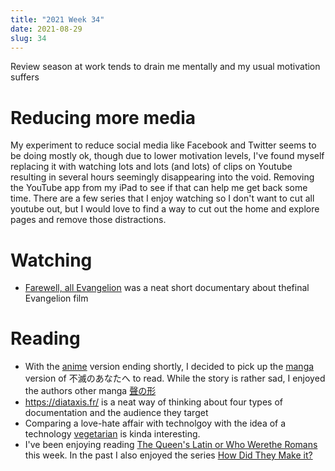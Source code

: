 ```yaml
---
title: "2021 Week 34"
date: 2021-08-29
slug: 34
---
```


Review season at work tends to drain me mentally and my usual motivation suffers

<!--more-->

# Reducing more media

My experiment to reduce social media like Facebook and Twitter seems to be doing mostly ok, though due to lower motivation levels, I've found myself replacing it with watching lots and lots (and lots) of clips on Youtube resulting in several hours seemingly disappearing into the void. Removing the YouTube app from my iPad to see if that can help me get back some time. There are a few series that I enjoy watching so I don't want to cut all youtube out, but I would love to find a way to cut out the home and explore pages and remove those distractions.

# Watching

- [Farewell, all Evangelion](https://www.imdb.com/title/tt15228008/) was a neat short documentary about thefinal Evangelion film

# Reading

- With the [anime](https://myanimelist.net/anime/41025/Fumetsu_no_Anata_e) version ending shortly, I decided to pick up the [manga](https://myanimelist.net/manga/102343/Fumetsu_no_Anata_e) version of 不滅のあなたへ to read. While the story is rather sad, I enjoyed the authors other manga [聲の形 ](https://myanimelist.net/anime/28851/Koe_no_Katachi)
- <https://diataxis.fr/> is a neat way of thinking about four types of documentation and the audience they target
- Comparing a love-hate affair with technolgoy with the idea of a technology [vegetarian](https://jlelse.blog/links/2021/08/love-hate-tech) is kinda interesting.
- I've been enjoying reading [The Queen's Latin or Who Werethe Romans](https://acoup.blog/category/collections/the-queens-latin/) this week. In the past I also enjoyed the series [How Did They Make it?](https://acoup.blog/category/collections/hdtmi/)
